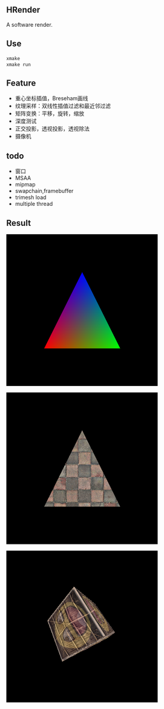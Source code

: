 ## HRender
A software render.
## Use
```
xmake
xmake run
```

## Feature
* 重心坐标插值，Breseham画线
* 纹理采样：双线性插值过滤和最近邻过滤
* 矩阵变换：平移，旋转，缩放
* 深度测试
* 正交投影，透视投影，透视除法
* 摄像机

## todo
* 窗口
* MSAA
* mipmap
* swapchain,framebuffer
* trimesh load
* multiple thread
## Result
![img](result/interpolation.png)

![img](result/texture.png)

![img](result/cube.png)